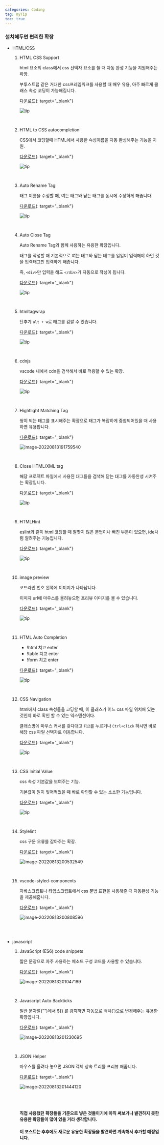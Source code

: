 ```yaml
---
categories: Coding
tag: myTip
toc: true
---
```




<h3>설치해두면 편리한 확장</h3>

* HTML/CSS

  1. HTML CSS Support

     html 요소의 class에서 css 선택자 요소를 쓸 때 자동 완성 기능을 지원해주는 확장.<br>

     부투스트랩 같은 거대한 css프레임워크를 사용할 때 매우 유용, 아주 빠르게 클래스 속성 코딩이 가능해집니다.<br>

     [다운로드](https://marketplace.visualstudio.com/items?itemName=ecmel.vscode-html-css){: target="_blank"} <br>

     ![tip](../../images/2022-08-13-tip02/tip.png)

     <br>

  2. HTML to CSS autocompletion

     CSS에서 코딩할때 HTML에서 사용한 속성이름을 자동 완성해주는 기능을 지원.<br>

     [다운로드](https://marketplace.visualstudio.com/items?itemName=solnurkarim.html-to-css-autocompletion){: target="_blank"} <br>

     ![tip](../../images/2022-08-13-tip02/tip-16603852740512.png)

     <br>

  3. Auto Rename Tag

     태그 이름을 수정할 때, 여는 태그와 닫는 태그를 동시에 수정하게 해줍니다.<br>

     [다운로드](https://marketplace.visualstudio.com/items?itemName=formulahendry.auto-rename-tag){: target="_blank"} <br>

     ![tip](../../images/2022-08-13-tip02/tip-16603853762334.png)

     <br>

  4. Auto Close Tag

     Auto Rename Tag와 함께 사용하는 유용한 확장입니다.<br>

     태그를 작성할 때 기본적으로 여는 태그와 닫는 태그를 일일이 입력해야 하던 것을 입력태그만 입력하게 해줍니다.<br>

     즉, `<div>`만 입력을 해도 `</div>`가 자동으로 작성이 됩니다.<br>

     [다운로드](https://marketplace.visualstudio.com/items?itemName=formulahendry.auto-close-tag){: target="_blank"} <br>

     ![tip](../../images/2022-08-13-tip02/tip-16603855656016.png)

     <br>

  5. htmltagwrap

     단추기 `alt + w`로 태그를 감쌀 수 있습니다.<br>

     [다운로드](https://marketplace.visualstudio.com/items?itemName=bradgashler.htmltagwrap){: target="_blank"} <br>

     ![tip](../../images/2022-08-13-tip02/tip-16603856896128.png)

     <br>

  6. cdnjs

     vscode 내에서 cdn을 검색해서 바로 적용할 수 있는 확장.<br>

     [다운로드](https://marketplace.visualstudio.com/items?itemName=JakeWilson.vscode-cdnjs){: target="_blank"} <br>

     ![tip](../../images/2022-08-13-tip02/tip-166038578103510.png)

     <br>

  7. Hightlight Matching Tag

     쌍이 되는 태그를 표시해주는 확장으로 태그가 복잡하게 중첩되어있을 때 사용하면 유용합니다.<br>

     [다운로드](https://marketplace.visualstudio.com/items?itemName=vincaslt.highlight-matching-tag){: target="_blank"} <br>

     ![image-20220813191759540](../../images/2022-08-13-tip02/image-20220813191759540.png)

     <br>

  8. Close HTML/XML tag

     해당 프로젝트 파일에서 사용된 태그들을 검색해 닫는 태그를 자동완성 시켜주는 확장입니다.<br>

     [다운로드](https://marketplace.visualstudio.com/items?itemName=Compulim.compulim-vscode-closetag){: target="_blank"} <br>

     ![tip](../../images/2022-08-13-tip02/tip-166038642721912.png)

     <br>

  9. HTMLHint

     eslint와 같이 html 코딩할 때 알맞지 않은 문법이나 빠진 부분이 있으면, ide처럼 알려주는 기능입니다.<br>

     [다운로드](https://marketplace.visualstudio.com/items?itemName=mkaufman.HTMLHint){: target="_blank"} <br>

     ![tip](../../images/2022-08-13-tip02/tip-166038765359114.png)

     <br>

  10. image preview

      코드라인 번호 왼쪽에 이미지가 나타납니다.<br>

      이미지 url에 마우스를 올려놓으면 프리뷰 이미지를 볼 수 있습니다.<br>

      [다운로드](https://marketplace.visualstudio.com/items?itemName=kisstkondoros.vscode-gutter-preview){: target="_blank"} <br>

      ![tip](../../images/2022-08-13-tip02/tip-166038776506416.png)

      <br>

  11. HTML Auto Completion

      * !html 치고 enter
      * !table 치고 enter
      * !form 치고 enter

      [다운로드](https://marketplace.visualstudio.com/items?itemName=F4Bz3.htmlautocompletion){: target="_blank"} <br>

      ![tip](../../images/2022-08-13-tip02/tip-166038811163918.png)

      <br>

  12. CSS Navigation

      html에서 class 속성들을 코딩할 때, 이 클래스가 어느 css 파일 위치해 있는 것인지 바로 확인 할 수 있는 익스텐션이다.<br>

      클래스명에 마우스 커서를 갖다대고 `F12`를 누르거나 `Ctrl+click` 하시면 바로 해당 css 파일 선택자로 이동합니다.<br>

      [다운로드](https://marketplace.visualstudio.com/items?itemName=pucelle.vscode-css-navigation){: target="_blank"} <br>

      ![tip](../../images/2022-08-13-tip02/tip-166038833145420.png)

      <br>

  13. CSS Initial Value

      css 속성 기본값을 보여주는 기능. <br>

      기본값이 뭔지 잊어먹었을 때 바로 확인할 수 있는 소소한 기능입니다.<br>

      [다운로드](https://marketplace.visualstudio.com/items?itemName=dzhavat.css-initial-value){: target="_blank"} <br>

      ![tip](../../images/2022-08-13-tip02/tip-166038862289722.png)

      <br>

  14. Stylelint

      css 구문 오류를 잡아주는 확장.<br>

      [다운로드](https://marketplace.visualstudio.com/items?itemName=stylelint.vscode-stylelint){: target="_blank"} <br>

      ![image-20220813200532549](../../images/2022-08-13-tip02/image-20220813200532549.png)

      <br>

  15. vscode-styled-components

      자바스크립트나 타입스크립트에서 css 문법 표현을 사용해줄 때 자동완성 기능을 제공해줍니다.<br>

      [다운로드](https://marketplace.visualstudio.com/items?itemName=styled-components.vscode-styled-components){: target="_blank"} <br>

      ![image-20220813200808596](../../images/2022-08-13-tip02/image-20220813200808596.png)

      <br>

      <br>

* javascript

  1. JavaScript (ES6) code snippets

     짧은 문장으로 자주 사용하는 메소드 구성 코드를 사용할 수 있습니다.<br>

     [다운로드](https://marketplace.visualstudio.com/items?itemName=xabikos.JavaScriptSnippets){: target="_blank"} <br>

     ![image-20220813201047189](../../images/2022-08-13-tip02/image-20220813201047189.png)

     <br>

  2. Javascript Auto Backticks

     일반 문자열("")에서 ${} 를 감지하면 자동으로 백틱(`)으로 변경해주는 유용한 확장입니다.<br>

     [다운로드](https://marketplace.visualstudio.com/items?itemName=chamboug.js-auto-backticks){: target="_blank"} <br>

     ![image-20220813201230695](../../images/2022-08-13-tip02/image-20220813201230695.png)

     <br>

  3. JSON Helper

     마우스를 올려다 놓으면 JSON 객체 상속 트리를 프리뷰 해줍니다. <br>

     [다운로드](https://marketplace.visualstudio.com/items?itemName=zhoufeng.json-helper){: target="_blank"} <br>

     ![image-20220813201444120](../../images/2022-08-13-tip02/image-20220813201444120.png)

     <br><br>

     <h4>직접 사용했던 확장들을 기준으로 넣은 것들이기에 아직 써보거나 발견하지 못한 유용한 확장들이 많이 있을 거라 생각합니다.</h4>

     <h4>이 포스트는 추후에도 새로운 유용한 확장들을 발견하면 계속해서 추가할 예정입니다.</h4>

  

  

  

​	
